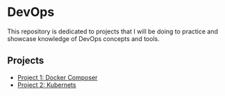 # DevOps

This repository is dedicated to projects that I will be doing to practice and showcase knowledge of DevOps concepts and tools.

## Projects

- [Project 1: Docker Composer](Project1-DockerCompose/README.md)
- [Project 2: Kubernets](Project2-Kubernets/README.md)

